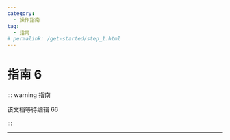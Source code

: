 ```yaml
---
category:
  - 操作指南
tag:
  - 指南
# permalink: /get-started/step_1.html
---
```


# 指南 6

::: warning 指南

该文档等待编辑 66

:::

---
